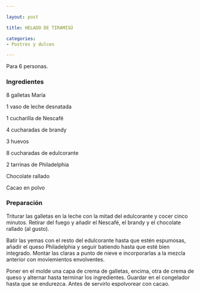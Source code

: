 ```yaml
---

layout: post

title: HELADO DE TIRAMISÚ

categories:
- Postres y dulces

---
```


Para 6 personas.

<h3>Ingredientes</h3>

8 galletas María

1 vaso de leche desnatada

1 cucharilla de Nescafé

4 cucharadas de brandy

3 huevos

8 cucharadas de edulcorante

2 tarrinas de Philadelphia

Chocolate rallado

Cacao en polvo

<h3>Preparación</h3>

Triturar las galletas en la leche con la mitad del edulcorante y cocer cinco minutos. Retirar del fuego y añadir el Nescafé, el brandy y el chocolate rallado (al gusto).

Batir las yemas con el resto del edulcorante hasta que estén espumosas, añadir el queso Philadelphia y seguir batiendo hasta que esté bien integrado. Montar las claras a punto de nieve e incorporarlas a la mezcla anterior con moviemientos envolventes.

Poner en el molde una capa de crema de galletas, encima, otra de crema de queso y alternar hasta terminar los ingredientes. Guardar en el congelador hasta que se endurezca. Antes de servirlo espolvorear con cacao.